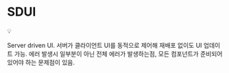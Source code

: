 # SDUI

<aside>
💡

Server driven UI.
서버가 클라이언트 UI를 동적으로 제어해 재배포 없이도 UI 업데이트 가능.
에러 발생시 일부분이 아닌 전체 에러가 발생하는점, 모든 컴포넌트가 준비되어 있어야 하는 문제점이 있음.

</aside>